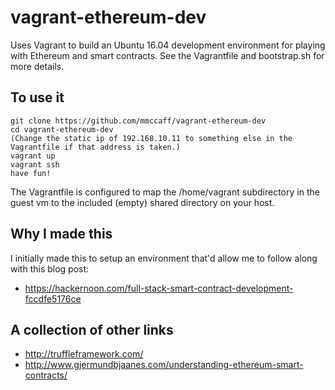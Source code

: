 # vagrant-ethereum-dev
Uses Vagrant to build an Ubuntu 16.04 development environment for playing with Ethereum and smart contracts. See the Vagrantfile and bootstrap.sh for more details.

To use it
---------
```
git clone https://github.com/mmccaff/vagrant-ethereum-dev
cd vagrant-ethereum-dev
(Change the static ip of 192.168.10.11 to something else in the Vagrantfile if that address is taken.)
vagrant up
vagrant ssh
have fun!
```

The Vagrantfile is configured to map the /home/vagrant subdirectory in the guest vm to the included (empty) shared directory on your host.

Why I made this
---------------
I initially made this to setup an environment that'd allow me to follow along with this blog post:
* https://hackernoon.com/full-stack-smart-contract-development-fccdfe5176ce

A collection of other links
---------------------------
* http://truffleframework.com/
* http://www.gjermundbjaanes.com/understanding-ethereum-smart-contracts/

